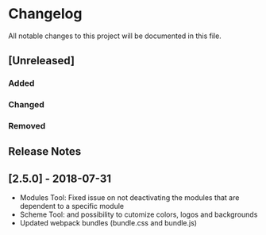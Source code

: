 # Changelog
All notable changes to this project will be documented in this file.

## [Unreleased]
### Added


### Changed
  

### Removed
## Release Notes
## [2.5.0] - 2018-07-31
* Modules Tool: Fixed issue on not deactivating the modules that are dependent to a specific module
* Scheme Tool: and possibility to cutomize colors, logos and backgrounds  
* Updated webpack bundles (bundle.css and bundle.js)
